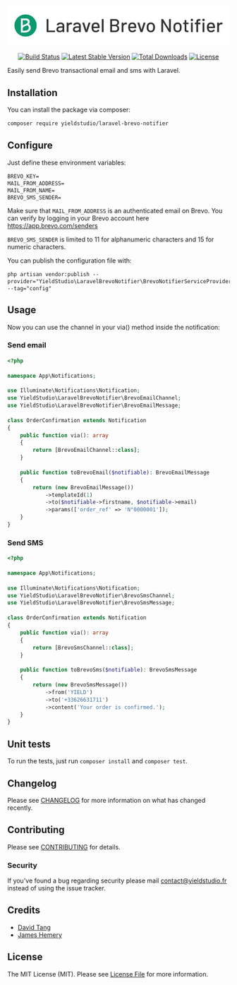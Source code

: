 <p align="center"><img src="./art/logo.svg" alt="Laravel Brevo Notifier Package Logo"></p>

<p align="center">
<a href="https://github.com/yieldstudio/laravel-brevo-notifier/actions/workflows/tests.yml"><img src="https://img.shields.io/github/actions/workflow/status/yieldstudio/laravel-brevo-notifier/tests.yml?branch=main&style=flat-square" alt="Build Status"></a>
<a href="https://github.com/yieldstudio/laravel-brevo-notifier/releases"><img src="https://img.shields.io/github/release/yieldstudio/laravel-brevo-notifier?style=flat-square" alt="Latest Stable Version"></a>
<a href="https://packagist.org/packages/yieldstudio/laravel-brevo-notifier"><img src="https://img.shields.io/packagist/dt/yieldstudio/laravel-brevo-notifier?style=flat-square" alt="Total Downloads"></a>
<a href="https://packagist.org/packages/yieldstudio/laravel-brevo-notifier"><img src="https://img.shields.io/packagist/l/yieldstudio/laravel-brevo-notifier" alt="License"></a>
</p>

Easily send Brevo transactional email and sms with Laravel.

## Installation

You can install the package via composer:

```bash
composer require yieldstudio/laravel-brevo-notifier
```

## Configure

Just define these environment variables:

```dotenv
BREVO_KEY=
MAIL_FROM_ADDRESS=
MAIL_FROM_NAME=
BREVO_SMS_SENDER=
```

Make sure that `MAIL_FROM_ADDRESS` is an authenticated email on Brevo. You can verify by logging in your Brevo account here https://app.brevo.com/senders

`BREVO_SMS_SENDER` is limited to 11 for alphanumeric characters and 15 for numeric characters.

You can publish the configuration file with:

```shell
php artisan vendor:publish --provider="YieldStudio\LaravelBrevoNotifier\BrevoNotifierServiceProvider" --tag="config"
```

## Usage

Now you can use the channel in your via() method inside the notification:

### Send email

```php
<?php

namespace App\Notifications;

use Illuminate\Notifications\Notification;
use YieldStudio\LaravelBrevoNotifier\BrevoEmailChannel;
use YieldStudio\LaravelBrevoNotifier\BrevoEmailMessage;

class OrderConfirmation extends Notification
{
    public function via(): array
    {
        return [BrevoEmailChannel::class];
    }

    public function toBrevoEmail($notifiable): BrevoEmailMessage
    {
        return (new BrevoEmailMessage())
            ->templateId(1)
            ->to($notifiable->firstname, $notifiable->email)
            ->params(['order_ref' => 'N°0000001']);
    }
}
```

### Send SMS

```php
<?php

namespace App\Notifications;

use Illuminate\Notifications\Notification;
use YieldStudio\LaravelBrevoNotifier\BrevoSmsChannel;
use YieldStudio\LaravelBrevoNotifier\BrevoSmsMessage;

class OrderConfirmation extends Notification
{
    public function via(): array
    {
        return [BrevoSmsChannel::class];
    }

    public function toBrevoSms($notifiable): BrevoSmsMessage
    {
        return (new BrevoSmsMessage())
            ->from('YIELD')
            ->to('+33626631711')
            ->content('Your order is confirmed.');
    }
}
```

## Unit tests

To run the tests, just run `composer install` and `composer test`.

## Changelog

Please see [CHANGELOG](CHANGELOG.md) for more information on what has changed recently.

## Contributing

Please see [CONTRIBUTING](https://raw.githubusercontent.com/YieldStudio/.github/main/CONTRIBUTING.md) for details.

### Security

If you've found a bug regarding security please mail [contact@yieldstudio.fr](mailto:contact@yieldstudio.fr) instead of using the issue tracker.

## Credits

- [David Tang](https://github.com/dtangdev)
- [James Hemery](https://github.com/jameshemery)

## License

The MIT License (MIT). Please see [License File](LICENSE.md) for more information.
